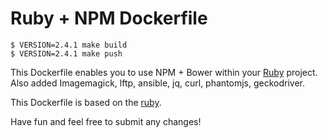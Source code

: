 # Ruby + NPM Dockerfile

    $ VERSION=2.4.1 make build
    $ VERSION=2.4.1 make push

This Dockerfile enables you to use NPM + Bower within your [Ruby](http://www.ruby-lang.org) project.
Also added Imagemagick, lftp, ansible, jq, curl, phantomjs, geckodriver.

This Dockerfile is based on the [ruby](https://hub.docker.com/_/ruby/).

Have fun and feel free to submit any changes!
